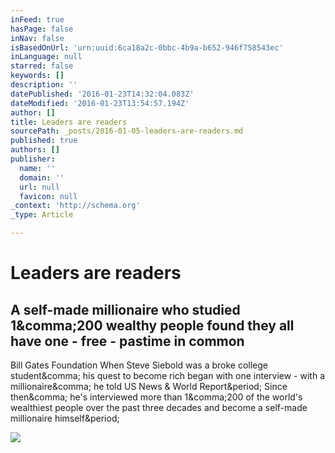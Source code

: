 ```yaml
---
inFeed: true
hasPage: false
inNav: false
isBasedOnUrl: 'urn:uuid:6ca18a2c-0bbc-4b9a-b652-946f758543ec'
inLanguage: null
starred: false
keywords: []
description: ''
datePublished: '2016-01-23T14:32:04.083Z'
dateModified: '2016-01-23T13:54:57.194Z'
author: []
title: Leaders are readers
sourcePath: _posts/2016-01-05-leaders-are-readers.md
published: true
authors: []
publisher:
  name: ''
  domain: ''
  url: null
  favicon: null
_context: 'http://schema.org'
_type: Article

---
```

# Leaders are readers

<article style=""><h1>A self-made millionaire who studied 1&amp;comma;200 wealthy people found they all have one - free - pastime in common</h1><p>Bill Gates Foundation When Steve Siebold was a broke college student&amp;comma; his quest to become rich began with one interview - with a millionaire&amp;comma; he told US News &amp; World Report&amp;period; Since then&amp;comma; he's interviewed more than 1&amp;comma;200 of the world's wealthiest people over the past three decades and become a self-made millionaire himself&amp;period;</p><img src="http://static1.uk.businessinsider.com/image/55d74b16dd0895a24a8b4594-1200-924/bill-gates-summer-books-15.jpg" /></article>